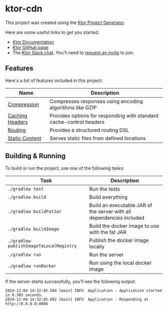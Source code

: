 # ktor-cdn

This project was created using the [Ktor Project Generator](https://start.ktor.io).

Here are some useful links to get you started:

- [Ktor Documentation](https://ktor.io/docs/home.html)
- [Ktor GitHub page](https://github.com/ktorio/ktor)
- The [Ktor Slack chat](https://app.slack.com/client/T09229ZC6/C0A974TJ9). You'll need
  to [request an invite](https://surveys.jetbrains.com/s3/kotlin-slack-sign-up) to join.

## Features

Here's a list of features included in this project:

| Name                                                       | Description                                                         |
| ------------------------------------------------------------|--------------------------------------------------------------------- |
| [Compression](https://start.ktor.io/p/compression)         | Compresses responses using encoding algorithms like GZIP            |
| [Caching Headers](https://start.ktor.io/p/caching-headers) | Provides options for responding with standard cache-control headers |
| [Routing](https://start.ktor.io/p/routing)                 | Provides a structured routing DSL                                   |
| [Static Content](https://start.ktor.io/p/static-content)   | Serves static files from defined locations                          |

## Building & Running

To build or run the project, use one of the following tasks:

| Task                                    | Description                                                          |
| -----------------------------------------|---------------------------------------------------------------------- |
| `./gradlew test`                        | Run the tests                                                        |
| `./gradlew build`                       | Build everything                                                     |
| `./gradlew buildFatJar`                 | Build an executable JAR of the server with all dependencies included |
| `./gradlew buildImage`                  | Build the docker image to use with the fat JAR                       |
| `./gradlew publishImageToLocalRegistry` | Publish the docker image locally                                     |
| `./gradlew run`                         | Run the server                                                       |
| `./gradlew runDocker`                   | Run using the local docker image                                     |

If the server starts successfully, you'll see the following output:

```
2024-12-04 14:32:45.584 [main] INFO  Application - Application started in 0.303 seconds.
2024-12-04 14:32:45.682 [main] INFO  Application - Responding at http://0.0.0.0:8080
```

